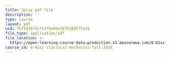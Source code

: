 ```yaml
---
title: 3play pdf file
description: ''
type: course
layout: pdf
uid: 7bf5936f4cf5376e96e567b388575a18
file_type: application/pdf
file_location: >-
  https://open-learning-course-data-production.s3.amazonaws.com/8-01sc-classical-mechanics-fall-2016/7bf5936f4cf5376e96e567b388575a18_xh_LCHvzp-Q.pdf
course_id: 8-01sc-classical-mechanics-fall-2016
---
```


